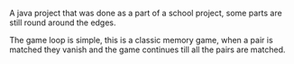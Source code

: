 A java project that was done as a part of a school project, some parts are still round around the edges. 

The game loop is simple, this is a classic memory game, when a pair is matched they vanish and the game continues till all the pairs are matched.
